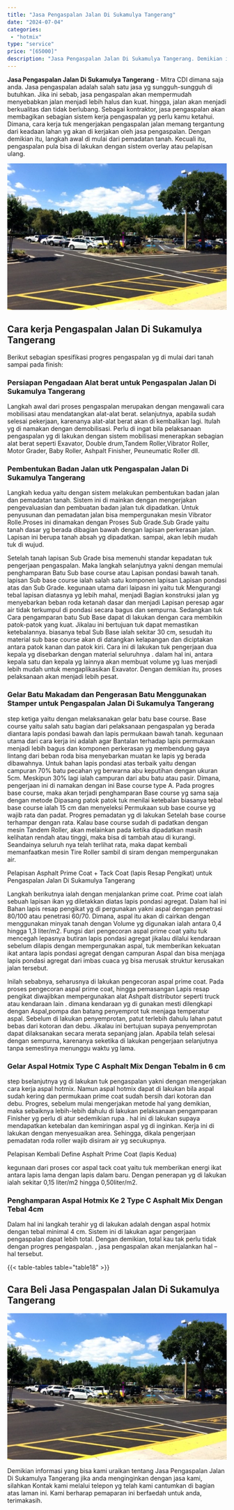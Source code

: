 ```yaml
---
title: "Jasa Pengaspalan Jalan Di Sukamulya Tangerang"
date: "2024-07-04"
categories:
 - "hotmix"
type: "service"
price: "[65000]"
description: "Jasa Pengaspalan Jalan Di Sukamulya Tangerang. Demikian informasi yang bisa kami uraikan tentang Jasa Pengaspalan Jalan Di Sukamulya Tangerang jika anda meng..."
---
```


**Jasa Pengaspalan Jalan Di Sukamulya Tangerang** - Mitra CDI dimana saja anda. Jasa pengaspalan adalah salah satu jasa yg sungguh-sungguh di butuhkan. Jika ini sebab, jasa pengaspalan akan mempermudah menyebabkan jalan menjadi lebih halus dan kuat. hingga, jalan akan menjadi berkualitas dan tidak berlubang. Sebagai kontraktor, jasa pengaspalan akan membagikan sebagian sistem kerja pengaspalan yg perlu kamu ketahui. Dimana, cara kerja tuk mengerjakan pengaspalan jalan memang tergantung dari keadaan lahan yg akan di kerjakan oleh jasa pengaspalan. Dengan demikian itu, langkah awal di mulai dari pemadatan tanah. Kecuali itu, pengaspalan pula bisa di lakukan dengan sistem overlay atau pelapisan ulang.

![Jasa Pengaspalan Jalan Di Sukamulya Tangerang](/images/hotmix/jasa-hotmix-aspal-29.jpg)

## Cara kerja Pengaspalan Jalan Di Sukamulya Tangerang

Berikut sebagian spesifikasi progres pengaspalan yg di mulai dari tanah sampai pada finish:

### Persiapan Pengadaan Alat berat untuk Pengaspalan Jalan Di Sukamulya Tangerang

Langkah awal dari proses pengaspalan merupakan dengan mengawali cara mobilisasi atau mendatangkan alat-alat berat. selanjutnya, apabila sudah selesai pekerjaan, karenanya alat-alat berat akan di kembalikan lagi. Itulah yg di namakan dengan demobilisasi. Perlu di ingat bila pelaksanaan pengaspalan yg di lakukan dengan sistem mobilisasi menerapkan sebagian alat berat seperti Exavator, Double drum,Tandem Roller,Vibrator Roller, Motor Grader, Baby Roller, Ashpalt Finisher, Peuneumatic Roller dll.

### Pembentukan Badan Jalan utk Pengaspalan Jalan Di Sukamulya Tangerang

Langkah kedua yaitu dengan sistem melakukan pembentukan badan jalan dan pemadatan tanah. Sistem ini di mainkan dengan mengerjakan pengevaluasian dan pembuatan badan jalan tuk dipadatkan. Untuk penyusunan dan pemadatan jalan bisa mempergunakan mesin Vibrator Rolle.Proses ini dinamakan dengan Proses Sub Grade.Sub Grade yaitu tanah dasar yg berada dibagian bawah dengan lapisan perkerasan jalan. Lapisan ini berupa tanah absah yg dipadatkan. sampai, akan lebih mudah tuk di wujud.

Setelah tanah lapisan Sub Grade bisa memenuhi standar kepadatan tuk pengerjaan pengaspalan. Maka langkah selanjutnya yakni dengan memulai penghamparan Batu Sub base course atau Lapisan pondasi bawah tanah. lapisan Sub base course ialah salah satu komponen lapisan Lapisan pondasi atas dan Sub Grade. kegunaan utama dari laipasn ini yaitu tuk Mengurangi tebal lapisan diatasnya yg lebih mahal, menjadi Bagian konstruksi jalan yg menyebarkan beban roda ketanah dasar dan menjadi Lapisan peresap agar air tidak terkumpul di pondasi secara bagus dan sempurna. Sedangkan tuk Cara pengamparan batu Sub Base dapat di lakukan dengan cara membikin patok-patok yang kuat. Jikalau ini bertujuan tuk dapat memastikan ketebalannya. biasanya tebal Sub Base ialah sekitar 30 cm, sesudah itu material sub base course akan di datangkan kelapangan dan diciptakan antara patok kanan dan patok kiri. Cara ini di lakukan tuk pengerjaan dua kepala yg disebarkan dengan material seluruhnya . dalam hal ini, antara kepala satu dan kepala yg lainnya akan membuat volume yg luas menjadi lebih mudah untuk mengaplikasikan Exavator. Dengan demikian itu, proses pelaksanaan akan menjadi lebih pesat.

### Gelar Batu Makadam dan Pengerasan Batu Menggunakan Stamper untuk Pengaspalan Jalan Di Sukamulya Tangerang

step ketiga yaitu dengan melaksanakan gelar batu base course. Base course yaitu salah satu bagian dari pelaksanaan pengaspalan yg berada diantara lapis pondasi bawah dan lapis permukaan bawah tanah. kegunaan utama dari cara kerja ini adalah agar Bantalan terhadap lapis permukaan menjadi lebih bagus dan komponen perkerasan yg membendung gaya lintang dari beban roda bisa menyebarkan muatan ke lapis yg berada dibawahnya. Untuk bahan lapis pondasi atas terbaik yaitu dengan campuran 70% batu pecahan yg berwarna abu keputihan dengan ukuran 5cm. Meskipun 30% lagi ialah campuran dari abu batu atau pasir. Dimana, pengerjaan ini di namakan dengan ini Base course type A. Pada progres base course, maka akan terjadi penghamparan Base course yg sama saja dengan metode Dipasang patok patok tuk menilai ketebalan biasanya tebal base course ialah 15 cm dan menyeleksi Permukaan sub base course yg wajib rata dan padat. Progres pemadatan yg di lakukan Setelah base course terhampar dengan rata. Kalau base course sudah di padatkan dengan mesin Tandem Roller, akan melainkan pada ketika dipadatkan masih kelihatan rendah atau tinggi, maka bisa di tambah atau di kurangi. Seandainya seluruh nya telah terlihat rata, maka dapat kembali memanfaatkan mesin Tire Roller sambil di siram dengan mempergunakan air.

Pelapisan Asphalt Prime Coat + Tack Coat (lapis Resap Pengikat) untuk Pengaspalan Jalan Di Sukamulya Tangerang

Langkah berikutnya ialah dengan menjalankan prime coat. Prime coat ialah sebuah lapisan ikan yg diletakkan diatas lapis pondasi agregat. Dalam hal ini Bahan lapis resap pengikat yg di pergunakan yakni aspal dengan penetrasi 80/100 atau penetrasi 60/70. Dimana, aspal itu akan di cairkan dengan menggunakan minyak tanah dengan Volume yg digunakan ialah antara 0,4 hingga 1,3 liter/m2. Fungsi dari pengecoran aspal prime coat yaitu tuk mencegah lepasnya butiran lapis pondasi agregat jikalau dilalui kendaraan sebelum dilapis dengan mempergunakan aspal, tuk memberikan kekuatan ikat antara lapis pondasi agregat dengan campuran Aspal dan bisa menjaga lapis pondasi agregat dari imbas cuaca yg bisa merusak struktur kerusakan jalan tersebut.

Inilah sebabnya, seharusnya di lakukan pengecoran aspal prime coat. Pada proses pengecoran aspal prime coat, hingga pemasangan Lapis resap pengikat diwajibkan mempergunakan alat Ashpalt distributor seperti truck atau kendaraan lain . dimana kendaraan yg di gunakan mesti dilengkapi dengan Aspal,pompa dan batang penyemprot tuk menjaga temperatur aspal. Sebelum di lakukan penyemprotan, patut terlebih dahulu lahan patut bebas dari kotoran dan debu. Jikalau ini bertujuan supaya penyemprotan dapat dilaksanakan secara merata sepanjang jalan. Apabila telah selesai dengan sempurna, karenanya seketika di lakukan pengerjaan selanjutnya tanpa semestinya menunggu waktu yg lama.

### Gelar Aspal Hotmix Type C Asphalt Mix Dengan Tebalm in 6 cm

step bselanjutnya yg di lakukan tuk pengaspalan yakni dengan mengerjakan cara kerja aspal hotmix. Namun aspal hotmix dapat di lakukan bila aspal sudah kering dan permukaan prime coat sudah bersih dari kotoran dan debu. Progres, sebelum mulai mengerjakan metode hal yang demikian, maka sebaiknya lebih-lebih dahulu di lakukan pelaksanaan pengamparan Finisher yg perlu di atur sedemikian rupa . hal ini di lakukan supaya mendapatkan ketebalan dan kemiringan aspal yg di inginkan. Kerja ini di lakukan dengan menyesuaikan area. Sehingga, dikala pengerjaan pemadatan roda roller wajib disiram air yg secukupnya.

Pelapisan Kembali Define Asphalt Prime Coat (lapis Kedua)

kegunaan dari proses cor aspal tack coat yaitu tuk memberikan energi ikat antara lapis lama dengan lapis dalam baru. Dengan penerapan yg di lakukan ialah sekitar 0,15 liter/m2 hingga 0,50liter/m2.

### Penghamparan Aspal Hotmix Ke 2 Type C Asphalt Mix Dengan Tebal 4cm

Dalam hal ini langkah terahir yg di lakukan adalah dengan aspal hotmix dengan tebal minimal 4 cm. Sistem ini di lakukan agar pengerjaan pengaspalan dapat lebih total. Dengan demikian, total kau tak perlu tidak dengan progres pengaspalan. , jasa pengaspalan akan menjalankan hal – hal tersebut.

{{< table-tables table="table18" >}}

## Cara Beli Jasa Pengaspalan Jalan Di Sukamulya Tangerang

![Jasa Pengaspalan Jalan Di Sukamulya Tangerang](/images/hotmix/jasa-hotmix-aspal-29.jpg)

Demikian informasi yang bisa kami uraikan tentang Jasa Pengaspalan Jalan Di Sukamulya Tangerang jika anda menginginkan dengan jasa kami, silahkan Kontak kami melalui telepon yg telah kami cantumkan di bagian atas laman ini. Kami berharap pemaparan ini berfaedah untuk anda, terimakasih.
